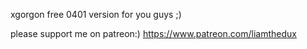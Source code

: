 xgorgon free 0401 version for you guys ;)

please support me on patreon:)
https://www.patreon.com/liamthedux
